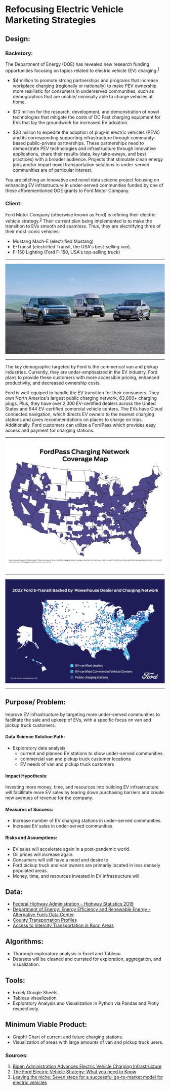 # Refocusing Electric Vehicle Marketing Strategies

## Design:

### Backstory:

The Department of Energy (DOE) has revealed new research funding opportunities focusing on topics related to electric vehicle (EV) charging.<sup>[1](https://www.whitehouse.gov/briefing-room/statements-releases/2021/04/22/fact-sheet-biden-administration-advances-electric-vehicle-charging-infrastructure/)</sup>

- $4 million to promote strong partnerships and programs that increase workplace charging (regionally or nationally) to make PEV ownership more realilistic for consumers in underserved communities, such as demographics that are unable/ minimally able to charge vehicles at home.

- $10 million for the research, development, and demonstration of novel technologies that mitigate the costs of DC Fast charging equipment for EVs that lay the groundwork for increased EV adoption.

- $20 million to expedite the adoption of plug-in electric vehicles (PEVs) and its corresponding supporting infrastructure through community-based public-private partnerships. These partnerships need to demonstrate PEV technologies and infrastructure through innovative applications, share their results (data, key take-aways, and best practices) with a broader audience. Projects that stimulate clean energy jobs and/or impart novel transportation solutions to under-served communities are of particular interest.

You are pitching an innovative and novel data sciecne project focusing on enhancing EV infrastructure in under-served communities funded by one of these afforementioned DOE grants to Ford Motor Company.

### Client:
Ford Motor Company (otherwise known as Ford) is refining their electric vehicle strategy.<sup>[2](https://media.ford.com/content/fordmedia/fna/us/en/news/2021/05/19/the-ford-electric-vehicle-strategy--what-you-need-to-know.html)</sup> Their current plan being implemented is to make the transition to EVs smooth and seamless. Thus, they are electrifying three of their most iconic vehicles:
* Mustang Mach-E (electrified Mustang)
* E-Transit (electrified Transit, the USA's best-selling van).
* F-150 Lighting (Ford F-150, USA's top-selling truck)
---
![all 3 ford EVs](images/ford-ev-fam.jpeg)

---
The key demographic targeted by Ford is the commerical van and pickup industries. Currently, they are under-emphasized in the EV industry. Ford plans to provide these customers with more accessible pricing, enhanced productivity, and decreased ownership costs.

Ford is well-equiped to handle the EV transition for their consumers. They own North America's largest public charging network, 63,000+ charging plugs. Plus, they have over 2,300 EV-certified dealers across the United States and 644 EV-certified comercial vehicle centers. The EVs have Cloud connected navigation, which directs EV owners to the nearest charging stations and gives recommendations on places to charge on trips. Additionally, Ford customers can utilize a FordPass which provides easy access and payment for charging stations.

---
![FordPass charging map](images/FordPass-Charging-Map-coverage.jpeg)

----
![charging station map](images/ford-e-transit-customer-trials-in-north-america.jpg)

---
## Purpose/ Problem:

Improve EV infrastructure by targeting more under-served communities to facilitate the sale and upkeep of EVs, with a specific focus on van and pickup truck customers. 

#### Data Science Solution Path:
   - Exploratory data analysis
        - current and planned EV stations to show under-served communities.
        - commercial van and pickup truck customer locations
        - EV needs of van and pickup truck customers
        
#### Impact Hypothesis:
Investing more money, time, and resources into building EV infrastructure will facillitate more EV sales by tearing down purchasing barriers and create new avenues of revenue for the company. 

#### Measures of Success:
- Increase number of EV charging stations in under-served communities.
- Increase EV sales in under-served communities.

#### Risks and Assumptions:
- EV sales will accelerate again in a post-pandemic world.
- Oil prices will increase again.
- Consumers will still have a need and desire to 
- Ford pickup truck and van owners are primarily located in less densely populated areas.
- Money, time, and resources invested in EV infrastructure will 

## Data:
- [Federal Highway Administration - Highway Statistics 2019](https://www.fhwa.dot.gov/policyinformation/statistics/2019/)
- [Department of Energy: Energy Efficiency and Renewable Energy - Alternative Fuels Data Center](https://afdc.energy.gov/data_download/)
- [County Transportation Profiles](https://data.bts.gov/Research-and-Statistics/County-Transportation-Profiles/qdmf-cxm3)
- [Access to Intercity Transportation in Rural Areas](https://data.bts.gov/Research-and-Statistics/Access-to-Intercity-Transportation-in-Rural-Areas/29cj-8s4a)

## Algorithms:
- Thorough exploratory analysis in Excel and Tableau.
- Datasets will be cleaned and currated for exploration, aggregation, and visualization.

## Tools:
- Excel/ Google Sheets.
- Tableau visualization
- Exploratory Analysis and Visualization in Python via Pandas and Plotly respectively.

## Minimum Viable Product:
- Graph/ Chart of current and future charging stations.
- Visualization of areas with large amounts of van and pickup truck users.

### Sources:
1. [Biden Administration Advances Electric Vehicle Charging Infrastructure](https://www.whitehouse.gov/briefing-room/statements-releases/2021/04/22/fact-sheet-biden-administration-advances-electric-vehicle-charging-infrastructure/)
2. [The Ford Electric Vehicle Strategy: What you need to Know](https://media.ford.com/content/fordmedia/fna/us/en/news/2021/05/19/the-ford-electric-vehicle-strategy--what-you-need-to-know.html)
3. [Leaving the niche: Seven steps for a successful go-to-market model for electric vehicles](https://www.mckinsey.com/industries/automotive-and-assembly/our-insights/leaving-the-niche-seven-steps-for-a-successful-go-to-market-model-for-electric-vehicles#)
